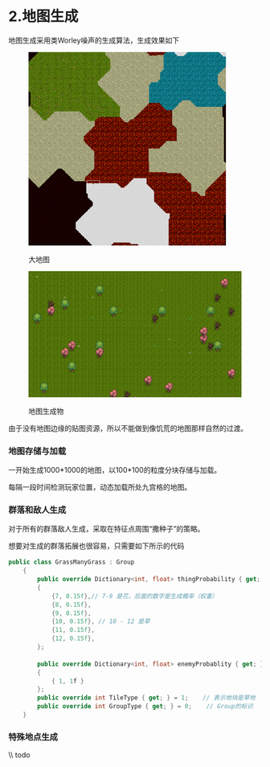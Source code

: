# 2.地图生成

地图生成采用类Worley噪声的生成算法，生成效果如下

<figure><img src="../.gitbook/assets/image (6) (1).png" alt=""><figcaption><p>大地图</p></figcaption></figure>

<figure><img src="../.gitbook/assets/image (7) (1).png" alt=""><figcaption><p>地图生成物</p></figcaption></figure>

由于没有地图边缘的贴图资源，所以不能做到像饥荒的地图那样自然的过渡。

### 地图存储与加载

一开始生成1000\*1000的地图，以100\*100的粒度分块存储与加载。

每隔一段时间检测玩家位置，动态加载所处九宫格的地图。

### 群落和敌人生成

对于所有的群落敌人生成，采取在特征点周围“撒种子”的策略。

想要对生成的群落拓展也很容易，只需要如下所示的代码



```csharp
public class GrassManyGrass : Group
    {
        public override Dictionary<int, float> thingProbability { get; } = new Dictionary<int, float>
        {
            {7, 0.15f},// 7-9 是花，后面的数字是生成概率（权重）
            {8, 0.15f},
            {9, 0.15f},
            {10, 0.15f}, // 10 - 12 是草
            {11, 0.15f},
            {12, 0.15f},
        };

        public override Dictionary<int, float> enemyProbablity { get; } = new Dictionary<int, float>()
        {
            { 1, 1f }
        };
        public override int TileType { get; } = 1;    // 表示地块是草地
        public override int GroupType { get; } = 0;    // Group的标识
    }
```

### 特殊地点生成

\\\ todo
